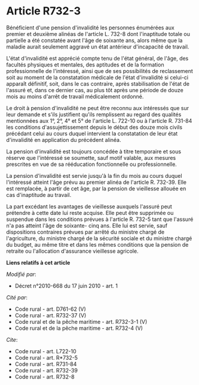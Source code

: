 # Article R732-3

Bénéficient d'une pension d'invalidité les personnes énumérées aux premier et deuxième alinéas de l'article L. 732-8 dont
l'inaptitude totale ou partielle a été constatée avant l'âge de soixante ans, alors même que la maladie aurait seulement
aggravé un état antérieur d'incapacité de travail.

L'état d'invalidité est apprécié compte tenu de l'état général, de l'âge, des facultés physiques et mentales, des aptitudes
et de la formation professionnelle de l'intéressé, ainsi que de ses possibilités de reclassement soit au moment de la
constatation médicale de l'état d'invalidité si celui-ci apparaît définitif, soit, dans le cas contraire, après stabilisation
de l'état de l'assuré et, dans ce dernier cas, au plus tôt après une période de douze mois au moins d'arrêt de travail
médicalement ordonné. 

Le droit à pension d'invalidité ne peut être reconnu aux intéressés que sur leur demande et s'ils justifient qu'ils
remplissent au regard des qualités mentionnées aux 1°, 2°, 4° et 5° de l'article L. 722-10 ou à l'article R. 731-84 les
conditions d'assujettissement depuis le début des douze mois civils précédant celui au cours duquel intervient la
constatation de leur état d'invalidité en application du précédent alinéa. 

La pension d'invalidité est toujours concédée à titre temporaire et sous réserve que l'intéressé se soumette, sauf motif
valable, aux mesures prescrites en vue de sa rééducation fonctionnelle ou professionnelle. 

La pension d'invalidité est servie jusqu'à la fin du mois au cours duquel l'intéressé atteint l'âge prévu au premier alinéa
de l'article R. 732-39. Elle est remplacée, à partir de cet âge, par la pension de vieillesse allouée en cas d'inaptitude au
travail. 

La part excédant les avantages de vieillesse auxquels l'assuré peut prétendre à cette date lui reste acquise. Elle peut être
supprimée ou suspendue dans les conditions prévues à l'article R. 732-5 tant que l'assuré n'a pas atteint l'âge de soixante-
cinq ans. Elle lui est servie, sauf dispositions contraires prévues par arrêté du ministre chargé de l'agriculture, du
ministre chargé de la sécurité sociale et du ministre chargé du budget, au même titre et dans les mêmes conditions que la
pension de retraite ou l'allocation d'assurance vieillesse agricole.

**Liens relatifs à cet article**

_Modifié par_:

  - Décret n°2010-668 du 17 juin 2010 - art. 1

_Cité par_:

  - Code rural - art. D761-62 (V)
  - Code rural - art. R732-37 (V)
  - Code rural et de la pêche maritime - art. R732-3-1 (V)
  - Code rural et de la pêche maritime - art. R732-4 (V)

_Cite_:

  - Code rural - art. L722-10
  - Code rural - art. R*732-5
  - Code rural - art. R731-84
  - Code rural - art. R732-39
  - Code rural - art. R732-8

